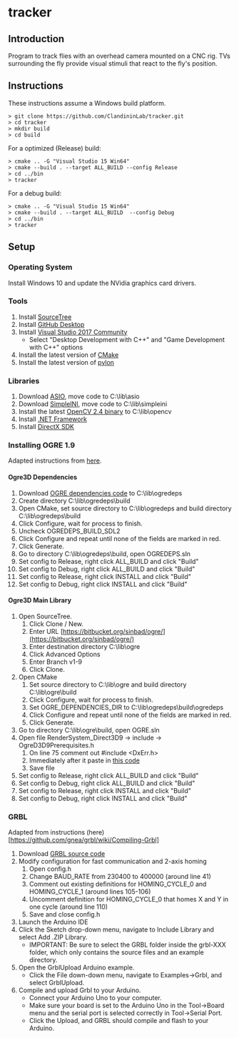 # tracker

## Introduction

Program to track flies with an overhead camera mounted on a CNC rig.  TVs surrounding the fly provide visual stimuli that react to the fly's position.

## Instructions

These instructions assume a Windows build platform.

```
> git clone https://github.com/ClandininLab/tracker.git
> cd tracker
> mkdir build
> cd build
```
For a optimized (Release) build:
```
> cmake .. -G "Visual Studio 15 Win64"
> cmake --build . --target ALL_BUILD --config Release
> cd ../bin
> tracker
```

For a debug build:
```
> cmake .. -G "Visual Studio 15 Win64"
> cmake --build . --target ALL_BUILD  --config Debug
> cd ../bin
> tracker
```

## Setup

### Operating System

Install Windows 10 and update the NVidia graphics card drivers.

### Tools
1. Install [SourceTree](https://www.sourcetreeapp.com/)
1. Install [GitHub Desktop](https://desktop.github.com/)
2. Install [Visual Studio 2017 Community](https://www.visualstudio.com/)
    * Select "Desktop Development with C++" and "Game Development with C++" options
3. Install the latest version of [CMake](https://cmake.org/)
4. Install the latest version of [pylon](https://www.baslerweb.com/en/support/downloads/software-downloads/)

### Libraries

1. Download [ASIO](https://github.com/chriskohlhoff/asio), move code to C:\lib\asio
2. Download [SimpleINI](https://github.com/brofield/simpleini), move code to C:\lib\simpleini
3. Install the latest [OpenCV 2.4 binary](http://opencv.org/releases.html) to C:\lib\opencv
1. Install [.NET Framework](https://www.microsoft.com/en-us/download/details.aspx?id=21)
1. Install [DirectX SDK](http://www.microsoft.com/en-us/download/details.aspx?id=6812)

### Installing OGRE 1.9

Adapted instructions from [here](http://www.aupcgroup.com/blog/index.php?/archives/9-Building-Ogre3D-with-Microsoft-Visual-C++-14.0-Visual-Studio-Community-2015.html).

#### Ogre3D Dependencies
1. Download [OGRE dependencies code](https://bitbucket.org/cabalistic/ogredeps/downloads/) to C:\lib\ogredeps
1. Create directory C:\lib\ogredeps\build
2. Open CMake, set source directory to C:\lib\ogredeps and build directory C:\lib\ogredeps\build
3. Click Configure, wait for process to finish.  
4. Uncheck OGREDEPS_BUILD_SDL2
5. Click Configure and repeat until none of the fields are marked in red.
4. Click Generate.
5. Go to directory C:\lib\ogredeps\build, open OGREDEPS.sln
6. Set config to Release, right click ALL_BUILD and click "Build"
6. Set config to Debug, right click ALL_BUILD and click "Build"
6. Set config to Release, right click INSTALL and click "Build"
6. Set config to Debug, right click INSTALL and click "Build"

#### Ogre3D Main Library

1. Open SourceTree.
    1. Click Clone / New.
    1. Enter URL [https://bitbucket.org/sinbad/ogre/](https://bitbucket.org/sinbad/ogre/)
    1. Enter destination directory C:\lib\ogre
    1. Click Advanced Options
    1. Enter Branch v1-9
    1. Click Clone.
2. Open CMake
    1. Set source directory to C:\lib\ogre and build directory C:\lib\ogre\build
    3. Click Configure, wait for process to finish.  
    4. Set OGRE_DEPENDENCIES_DIR to C:\lib\ogredeps\build\ogredeps
    5. Click Configure and repeat until none of the fields are marked in red.
    4. Click Generate.
5. Go to directory C:\lib\ogre\build, open OGRE.sln
6. Open file RenderSystem_Direct3D9 -> include -> OgreD3D9Prerequisites.h
    1. On line 75 comment out #include \<DxErr.h>
    1. Immediately after it paste in [this code](https://pastebin.com/LQkqLfi8)
    1. Save file
6. Set config to Release, right click ALL_BUILD and click "Build"
6. Set config to Debug, right click ALL_BUILD and click "Build"
6. Set config to Release, right click INSTALL and click "Build"
6. Set config to Debug, right click INSTALL and click "Build"

### GRBL

Adapted from instructions (here)[https://github.com/gnea/grbl/wiki/Compiling-Grbl]

1. Download [GRBL source code](https://github.com/gnea/grbl)
2. Modify configuration for fast communication and 2-axis homing
    1. Open config.h
    2. Change BAUD_RATE from 230400 to 400000 (around line 41)
    3. Comment out existing definitions for HOMING_CYCLE_0 and HOMING_CYCLE_1 (around lines 105-106)
    4. Uncomment definition for HOMING_CYCLE_0 that homes X and Y in one cycle (around line 110)
    5. Save and close config.h
3. Launch the Arduino IDE
4. Click the Sketch drop-down menu, navigate to Include Library and select Add .ZIP Library.
    * IMPORTANT: Be sure to select the GRBL folder inside the grbl-XXX folder, which only contains the source files and an example directory.
5. Open the GrblUpload Arduino example.
    * Click the File down-down menu, navigate to Examples->Grbl, and select GrblUpload.
6. Compile and upload Grbl to your Arduino.
    * Connect your Arduino Uno to your computer.
    * Make sure your board is set to the Arduino Uno in the Tool->Board menu and the serial port is selected correctly in Tool->Serial Port.
    * Click the Upload, and GRBL should compile and flash to your Arduino.

